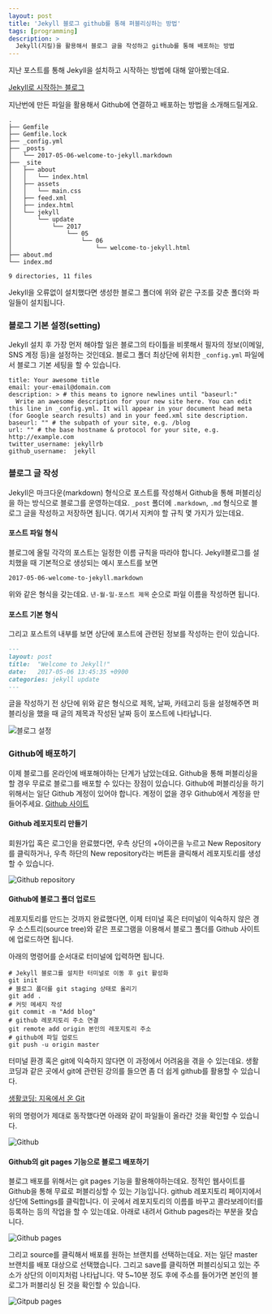 ```yaml
---
layout: post
title: 'Jekyll 블로그 github를 통해 퍼블리싱하는 방법'
tags: [programming]
description: >
  Jekyll(지킬)을 활용해서 블로그 글을 작성하고 github를 통해 배포하는 방법
---
```

지난 포스트를 통해 Jekyll을 설치하고 시작하는 방법에 대해 알아봤는데요.

[Jekyll로 시작하는 블로그](http://blog.hyeyoonjung.com/2017/05/04/how-to-start-jekyll/)

지난번에 만든 파일을 활용해서 Github에 연결하고 배포하는 방법을 소개해드릴게요.

```shell
.
├── Gemfile
├── Gemfile.lock
├── _config.yml
├── _posts
│   └── 2017-05-06-welcome-to-jekyll.markdown
├── _site
│   ├── about
│   │   └── index.html
│   ├── assets
│   │   └── main.css
│   ├── feed.xml
│   ├── index.html
│   └── jekyll
│       └── update
│           └── 2017
│               └── 05
│                   └── 06
│                       └── welcome-to-jekyll.html
├── about.md
└── index.md

9 directories, 11 files
```

Jekyll을 오류없이 설치했다면 생성한 블로그 폴더에 위와 같은 구조를 갖춘 폴더와 파일들이 설치됩니다.

### 블로그 기본 설정(setting)

Jekyll 설치 후 가장 먼저 해야할 일은 블로그의 타이틀을 비롯해서 필자의 정보(이메일, SNS 계정 등)을 설정하는 것인데요. 블로그 폴더 최상단에 위치한 `_config.yml` 파일에서 블로그 기본 세팅을 할 수 있습니다.

```
title: Your awesome title
email: your-email@domain.com
description: > # this means to ignore newlines until "baseurl:"
  Write an awesome description for your new site here. You can edit this line in _config.yml. It will appear in your document head meta (for Google search results) and in your feed.xml site description.
baseurl: "" # the subpath of your site, e.g. /blog
url: "" # the base hostname & protocol for your site, e.g. http://example.com
twitter_username: jekyllrb
github_username:  jekyll
```

### 블로그 글 작성

Jekyll은 마크다운(markdown) 형식으로 포스트를 작성해서 Github을 통해 퍼블리싱을 하는 방식으로 블로그를 운영하는데요. `_post` 폴더에 `.markdown`, `.md` 형식으로 블로그 글을 작성하고 저장하면 됩니다. 여기서 지켜야 할 규칙 몇 가지가 있는데요.

#### 포스트 파일 형식

블로그에 올릴 각각의 포스트는 일정한 이름 규칙을 따라야 합니다. Jekyll블로그를 설치했을 때 기본적으로 생성되는 예시 포스트를 보면

`2017-05-06-welcome-to-jekyll.markdown`

위와 같은 형식을 갖는데요. `년-월-일-포스트 제목` 순으로 파일 이름을 작성하면 됩니다.

#### 포스트 기본 형식

그리고 포스트의 내부를 보면 상단에 포스트에 관련된 정보를 작성하는 란이 있습니다.

```markdown
---
layout: post
title:  "Welcome to Jekyll!"
date:   2017-05-06 13:45:35 +0900
categories: jekyll update
---
```

글을 작성하기 전 상단에 위와 같은 형식으로 제목, 날짜, 카테고리 등을 설정해주면 퍼블리싱을 했을 때 글의 제목과 작성된 날짜 등이 포스트에 나타납니다.

![블로그 설정](./public/img/2/jekyll_post.png)

### Github에 배포하기
이제 블로그를 온라인에 배포해야하는 단계가 남았는데요. Github을 통해 퍼블리싱을 할 경우 무료로 블로그를 배포할 수 있다는 장점이 있습니다. Github에 퍼블리싱을 하기 위해서는 일단 Github 계정이 있어야 합니다. 계정이 없을 경우 Github에서 계정을 만들어주세요.
[Github 사이트](https://github.com/)

#### Github 레포지토리 만들기
회원가입 혹은 로그인을 완료했다면, 우측 상단의 +아이콘을 누르고 New Repository를 클릭하거나, 우측 하단의 New repository라는 버튼을 클릭해서 레포지토리를 생성할 수 있습니다.

![Github repository](./public/img/2/git_repository2.png)

#### Github에 블로그 폴더 업로드
레포지토리를 만드는 것까지 완료했다면, 이제 터미널 혹은 터미널이 익숙하지 않은 경우 소스트리(source tree)와 같은 프로그램을 이용해서 블로그 폴더를 Github 사이트에 업로드하면 됩니다.

아래의 명령어를 순서대로 터미널에 입력하면 됩니다.
```shell
# Jekyll 블로그를 설치한 터미널로 이동 후 git 활성화
git init
# 블로그 폴더를 git staging 상태로 올리기
git add .
# 커밋 메세지 작성
git commit -m "Add blog"
# github 레포지토리 주소 연결
git remote add origin 본인의 레포지토리 주소
# github에 파일 업로드
git push -u origin master
```
터미널 환경 혹은 git에 익숙하지 않다면 이 과정에서 어려움을 겪을 수 있는데요. 생활코딩과 같은 곳에서 git에 관련된 강의를 들으면 좀 더 쉽게 github를 활용할 수 있습니다.

[생활코딩: 지옥에서 온 Git](https://opentutorials.org/course/2708)

위의 명령어가 제대로 동작했다면 아래와 같이 파일들이 올라간 것을 확인할 수 있습니다.

![Github](./public/img/2/github.png)

#### Github의 git pages 기능으로 블로그 배포하기
블로그 배포를 위해서는 git pages 기능을 활용해야하는데요. 정적인 웹사이트를 Github을 통해 무료로 퍼블리싱할 수 있는 기능입니다. github 레포지토리 페이지에서 상단에 Settings를 클릭합니다. 이 곳에서 레포지토리의 이름를 바꾸고 콜라보레이터를 등록하는 등의 작업을 할 수 있는데요. 아래로 내려서 Github pages라는 부분을 찾습니다.

![Github pages](./public/img/2/github_pages.png)

그리고 source를 클릭해서 배포를 원하는 브랜치를 선택하는데요. 저는 일단 master 브랜치를 배포 대상으로 선택했습니다. 그리고 save를 클릭하면 퍼블리싱되고 있는 주소가 상단의 이미지처럼 나타납니다. 약 5~10분 정도 후에 주소를 들어가면 본인의 블로그가 퍼블리싱 된 것을 확인할 수 있습니다.

![Gitpub pages](./public/img/2/github_pages2.png)
